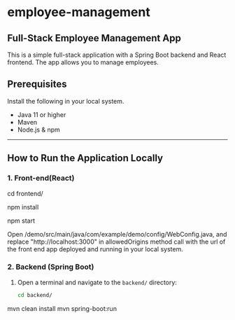 # employee-management
## Full-Stack Employee Management App

This is a simple full-stack application with a Spring Boot backend and React frontend. The app allows you to manage employees.


## Prerequisites
Install the following in your local system.
- Java 11 or higher
- Maven
- Node.js & npm

---

## How to Run the Application Locally


### 1. Front-end(React)
cd frontend/

npm install

npm start

Open /demo/src/main/java/com/example/demo/config/WebConfig.java, and replace "http://localhost:3000" in allowedOrigins method call with the url of the front end app deployed and running in your local system.



### 2. Backend (Spring Boot)
1. Open a terminal and navigate to the `backend/` directory:
   ```bash
   cd backend/
mvn clean install
mvn spring-boot:run




